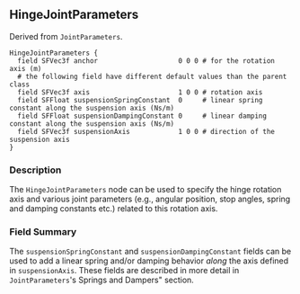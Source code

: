 ## HingeJointParameters

Derived from `JointParameters`.


```
HingeJointParameters {
  field SFVec3f anchor                    0 0 0 # for the rotation axis (m)
  # the following field have different default values than the parent class
  field SFVec3f axis                      1 0 0 # rotation axis
  field SFFloat suspensionSpringConstant  0     # linear spring constant along the suspension axis (Ns/m)
  field SFFloat suspensionDampingConstant 0     # linear damping constant along the suspension axis (Ns/m)
  field SFVec3f suspensionAxis            1 0 0 # direction of the suspension axis
}

```

### Description

The `HingeJointParameters` node can be used to specify the hinge rotation axis
and various joint parameters (e.g., angular position, stop angles, spring and
damping constants etc.) related to this rotation axis.

### Field Summary

The `suspensionSpringConstant` and `suspensionDampingConstant` fields can be
used to add a linear spring and/or damping behavior *along* the axis defined in
`suspensionAxis`. These fields are described in more detail in
`JointParameters`'s Springs and Dampers" section.

